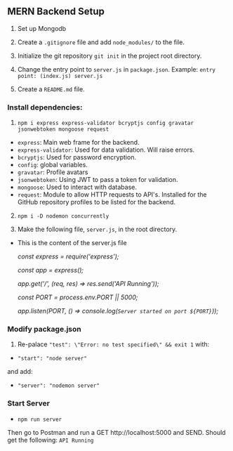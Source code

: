 ## MERN Backend Setup

1. Set up Mongodb

2. Create a `.gitignore` file and add `node_modules/` to the file.

3. Initialize the git repository `git init` in the project root directory.

4. Change the entry point to `server.js` in `package.json`. Example: `entry point: (index.js) server.js`

5. Create a `README.md` file.

### Install dependencies: 

1. `npm i express express-validator bcryptjs config gravatar jsonwebtoken mongoose request`
- `express`: Main web frame for the backend.
- `express-validator`: Used for data validation. Will raise errors.
- `bcryptjs`: Used for password encryption.
- `config`: global variables.
- `gravatar`: Profile avatars 
- `jsonwebtoken`: Using JWT to pass a token for validation.
- `mongoose`: Used to interact with database. 
- `request`: Module to allow HTTP requests to API's. Installed for the GitHub repository profiles to be listed for the backend.

2. `npm i -D nodemon concurrently`

3. Make the following file, `server.js`, in the root directory.

- This is the content of the server.js file

    _const express = require('express');_

    _const app = express();_

    _app.get('/', (req, res) => res.send('API Running'));_

    _const PORT = process.env.PORT || 5000;_

    _app.listen(PORT, () => console.log(`Server started on port ${PORT}`));_

### Modify package.json
1. Re-palace `"test": \"Error: no test specified\" && exit 1` with:
- `"start": "node server"`

and add:
- `"server": "nodemon server"`

### Start Server
- `npm run server`

Then go to Postman and run a GET http://localhost:5000 and SEND.
Should get the following: `API Running`
